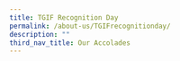 ```yaml
---
title: TGIF Recognition Day
permalink: /about-us/TGIFrecognitionday/
description: ""
third_nav_title: Our Accolades
---
```


